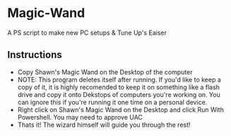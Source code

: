 # Magic-Wand
A PS script to make new PC setups &amp; Tune Up's Eaiser

## Instructions
- Copy Shawn's Magic Wand on the Desktop of the computer
- NOTE: This program deletes itself after running. If you'd like to keep a copy of it, it is highly recomended to keep it on something like a flash drive and copy it onto Dekstops of computers you're working on. You can ignore this if you're running it one time on a personal device.
- Right click on Shawn's Magic Wand on the Desktop and click Run With Powershell. You may need to approve UAC
- Thats it! The wizard himself will guide you through the rest!
